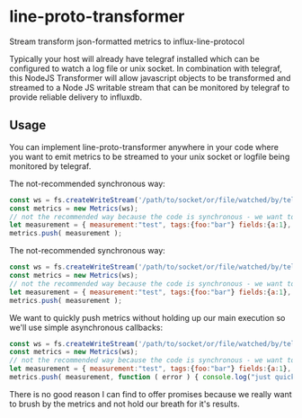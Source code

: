 # line-proto-transformer
Stream transform json-formatted metrics to influx-line-protocol

Typically your host will already have telegraf installed which can be configured to watch a log file or unix socket. In combination with telegraf, this NodeJS Transformer will allow javascript objects to be transformed and streamed to a Node JS writable stream that can be monitored by telegraf to provide reliable delivery to influxdb.

## Usage
You can implement line-proto-transformer anywhere in your code where you want to emit metrics to be streamed to your unix socket or logfile being monitored by telegraf.

The not-recommended synchronous way:
```js
const ws = fs.createWriteStream('/path/to/socket/or/file/watched/by/telegraf');
const metrics = new Metrics(ws);
// not the recommended way because the code is synchronous - we want to move on
let measurement = { measurement:"test", tags:{foo:"bar"} fields:{a:1}, ts:Date.now()};
metrics.push( measurement );
```

The not-recommended synchronous way:
```js
const ws = fs.createWriteStream('/path/to/socket/or/file/watched/by/telegraf');
const metrics = new Metrics(ws);
// not the recommended way because the code is synchronous - we want to move on
let measurement = { measurement:"test", tags:{foo:"bar"} fields:{a:1}, ts:Date.now()};
metrics.push( measurement );
```

We want to quickly push metrics without holding up our main execution so we'll use simple asynchronous callbacks:
```js
const ws = fs.createWriteStream('/path/to/socket/or/file/watched/by/telegraf');
const metrics = new Metrics(ws);
// not the recommended way because the code is synchronous - we want to move on
let measurement = { measurement:"test", tags:{foo:"bar"} fields:{a:1}, ts:Date.now()};
metrics.push( measurement, function ( error ) { console.log("just quickly log the problem",error) } );
```

There is no good reason I can find to offer promises because we really want to brush by the metrics and not hold our breath for it's results.
